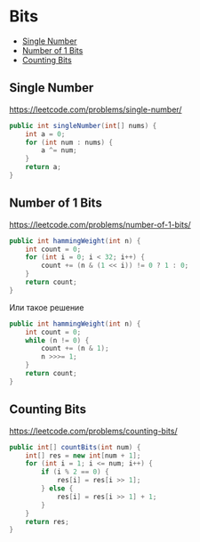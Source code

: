 # Bits

+ [Single Number](#single-number)
+ [Number of 1 Bits](#number-of-1-bits)
+ [Counting Bits](#counting-bits)

## Single Number

https://leetcode.com/problems/single-number/

```java
public int singleNumber(int[] nums) {
    int a = 0;
    for (int num : nums) {
        a ^= num;
    }
    return a;
}
```

## Number of 1 Bits

https://leetcode.com/problems/number-of-1-bits/

```java
public int hammingWeight(int n) {
    int count = 0;
    for (int i = 0; i < 32; i++) {
        count += (n & (1 << i)) != 0 ? 1 : 0;
    }
    return count;
}
```

Или такое решение

```java
public int hammingWeight(int n) {
    int count = 0;
    while (n != 0) {
        count += (n & 1);
        n >>>= 1;
    }
    return count;
}
```

## Counting Bits

https://leetcode.com/problems/counting-bits/

```java
public int[] countBits(int num) {
    int[] res = new int[num + 1];
    for (int i = 1; i <= num; i++) {
        if (i % 2 == 0) {
            res[i] = res[i >> 1];
        } else {                
            res[i] = res[i >> 1] + 1;
        }
    }
    return res;
}
```
